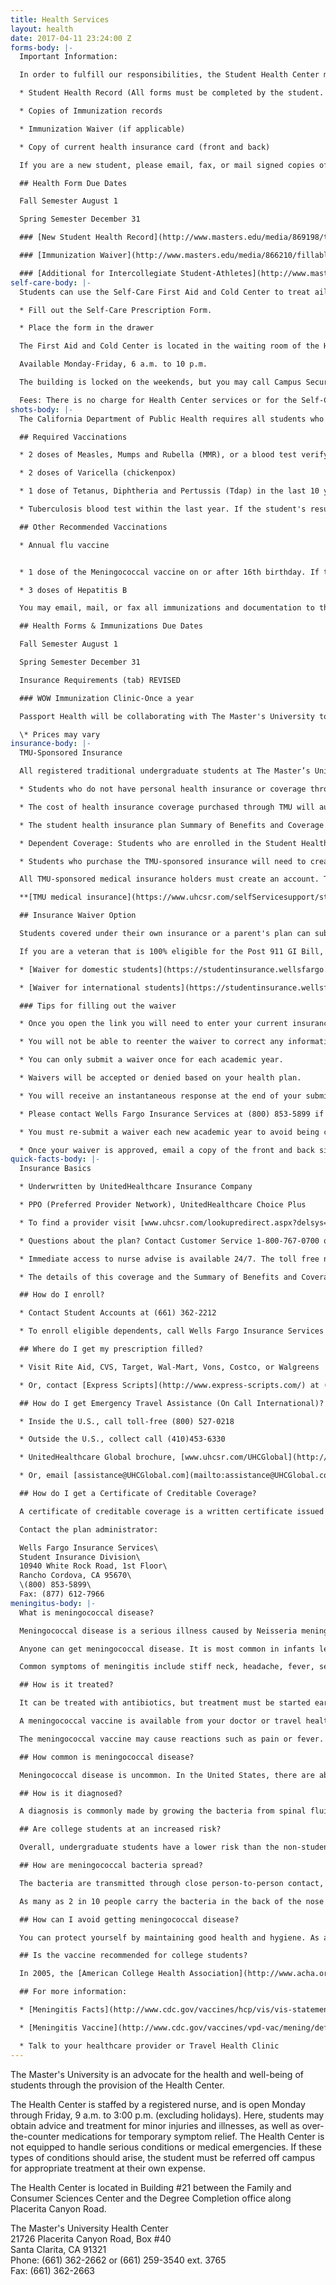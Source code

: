```yaml
---
title: Health Services
layout: health
date: 2017-04-11 23:24:00 Z
forms-body: |-
  Important Information:

  In order to fulfill our responsibilities, the Student Health Center must receive certain documentation prior to your enrollment:

  * Student Health Record (All forms must be completed by the student. A parent’s signature is required if the student will NOT be 18 years of age upon entering The Master's University)

  * Copies of Immunization records

  * Immunization Waiver (if applicable)

  * Copy of current health insurance card (front and back)

  If you are a new student, please email, fax, or mail signed copies of the Student Health Record with a copy of your immunization records and a copy of your medical insurance card to the Health Center as soon as possible. The health forms are PDFs that may be filled out electronically and signatures are required.

  ## Health Form Due Dates

  Fall Semester August 1

  Spring Semester December 31

  ### [New Student Health Record](http://www.masters.edu/media/869198/tmu-new-student-health-record.pdf "TMU New Student Health Record.pdf")

  ### [Immunization Waiver](http://www.masters.edu/media/866210/fillable-immunization-waiver-v2.pdf "Fillable Immunization Waiver - V.2.pdf")

  ### [Additional for Intercollegiate Student-Athletes](http://www.masters.edu/athletics/athleticslinks/medical-forms/)
self-care-body: |-
  Students can use the Self-Care First Aid and Cold Center to treat ailments such as colds, minor aches and pains, and minor injuries. It is stocked with over-the-counter medications and first aid supplies. Please take only what supplies you need.

  * Fill out the Self-Care Prescription Form.

  * Place the form in the drawer

  The First Aid and Cold Center is located in the waiting room of the Health Center.

  Available Monday-Friday, 6 a.m. to 10 p.m.

  The building is locked on the weekends, but you may call Campus Security at 661-362-2500 to access the building.

  Fees: There is no charge for Health Center services or for the Self-Care First Aid/Cold Center.
shots-body: |-
  The California Department of Public Health requires all students who are enrolled in college to submit proof of immunizations. The documentation should be submitted to The Master's University prior to attendance and must include the month and year that each vaccine was given. The documentation must be an official vaccine record from a medical provider, written in English.

  ## Required Vaccinations

  * 2 doses of Measles, Mumps and Rubella (MMR), or a blood test verifying immunity to MMR. Provide a copy of blood test results if you choose the second option.

  * 2 doses of Varicella (chickenpox)

  * 1 dose of Tetanus, Diphtheria and Pertussis (Tdap) in the last 10 years

  * Tuberculosis blood test within the last year. If the student's result is positive they will need to have a chest x-ray done before admittance. The test takes three days to complete so plan accordingly.

  ## Other Recommended Vaccinations

  * Annual flu vaccine


  * 1 dose of the Meningococcal vaccine on or after 16th birthday. If the student had the first dose before their 16th birthday, they must get another vaccine.

  * 3 doses of Hepatitis B

  You may email, mail, or fax all immunizations and documentation to the Health Center.

  ## Health Forms & Immunizations Due Dates

  Fall Semester August 1

  Spring Semester December 31

  Insurance Requirements (tab) REVISED

  ### WOW Immunization Clinic-Once a year

  Passport Health will be collaborating with The Master's University to provide an immunization clinic for prevention of Meningitis and TB/PPD screening at the University on Saturday, August 20, 2016, 9:00AM-12:00 PM. Cash or charge only.

  \* Prices may vary
insurance-body: |-
  TMU-Sponsored Insurance

  All registered traditional undergraduate students at The Master’s University and Seminary are required to have adequate medical insurance coverage. Therefore, all students are automatically enrolled in TMU-sponsored health insurance provided by Wells Fargo Insurance Services.

  * Students who do not have personal health insurance or coverage through a parent’s insurance must obtain health insurance or purchase the health insurance through The Master's University. The details of this coverage can be found [here](https://wfis.wellsfargo.com/masters/Pages/default.aspx), or by contacting the Student Health Center.

  * The cost of health insurance coverage purchased through TMU will automatically appear on your tuition statement. Any questions concerning billing should be directed to Student Accounts at (661) 362-2237.

  * The student health insurance plan Summary of Benefits and Coverage (SBC) document is available [Here](http://www.masters.edu/media/868285/16-17_themasters_suppbro.pdf).

  * Dependent Coverage: Students who are enrolled in the Student Health Insurance Plan may also purchase insurance for their dependents (spouse or children) by contacting Wells Fargo Insurance Services at (800) 853-5899.

  * Students who purchase the TMU-sponsored insurance will need to create an online account to receive their medical ID card. UnitedHealthcare will no longer be sending medical ID cards in the mail.

  All TMU-sponsored medical insurance holders must create an account. To create an account visit the link below and then select create an account.

  **[TMU medical insurance](https://www.uhcsr.com/selfServicesupport/students/CollegeHome.aspx)**

  ## Insurance Waiver Option

  Students covered under their own insurance or a parent's plan can submit an insurance waiver online. Waivers will be approved if they meet the insurance coverage guidelines. Students must submit a waiver once per academic year. The fall waiver deadline is September 12th. The spring waiver deadline is January 30th (for new students starting in the spring). Click the appropriate link below to get started:

  If you are a veteran that is 100% eligible for the Post 911 GI Bill, the TMU student Health plan is covered by the Veterans Association. Contact Financial Aid for further details.

  * [Waiver for domestic students](https://studentinsurance.wellsfargo.com/waivers/onlinewaiver.aspx?pagetype=AUTH&waivername=mastersDOM)

  * [Waiver for international students](https://studentinsurance.wellsfargo.com/waivers/onlinewaiver.aspx?pagetype=AUTH&waivername=mastersINT)

  ### Tips for filling out the waiver

  * Once you open the link you will need to enter your current insurance information.

  * You will not be able to reenter the waiver to correct any information, therefore have your current insurance information available.

  * You can only submit a waiver once for each academic year.

  * Waivers will be accepted or denied based on your health plan.

  * You will receive an instantaneous response at the end of your submission.

  * Please contact Wells Fargo Insurance Services at (800) 853-5899 if you have technical difficulties with the online waiver.

  * You must re-submit a waiver each new academic year to avoid being charged for TMU’s insurance plan.

  * Once your waiver is approved, email a copy of the front and back side of your insurance ID card to the Health Center to keep on file.
quick-facts-body: |-
  Insurance Basics

  * Underwritten by UnitedHealthcare Insurance Company

  * PPO (Preferred Provider Network), UnitedHealthcare Choice Plus

  * To find a provider visit [www.uhcsr.com/lookupredirect.aspx?delsys=52](http://www.uhcsr.com/lookupredirect.aspx?delsys=52)

  * Questions about the plan? Contact Customer Service 1-800-767-0700 or [customerservice@uhcsr.com](mailto:customerservice@uhcsr.com) or Wells Fargo Insurance Services 1-800-853-5899

  * Immediate access to nurse advise is available 24/7. The toll free number is listed on your medical ID card.

  * The details of this coverage and the Summary of Benefits and Coverage (SBC) can be found online. UnitedHealthcare StudentResources Insureds have online access to their claims status, EOBs, ID Cards, network providers, correspondence and coverage account information by logging in to *My Account* at [www.uhcsr.com/myaccount](http://www.uhcsr.com/myaccount). To create an online account, select the "create My Account Now" link and follow the simple onscreen directions.

  ## How do I enroll?

  * Contact Student Accounts at (661) 362-2212

  * To enroll eligible dependents, call Wells Fargo Insurance Services at (800) 853-5899

  ## Where do I get my prescription filled?

  * Visit Rite Aid, CVS, Target, Wal-Mart, Vons, Costco, or Walgreens

  * Or, contact [Express Scripts](http://www.express-scripts.com/) at (800) 451-6245

  ## How do I get Emergency Travel Assistance (On Call International)?

  * Inside the U.S., call toll-free (800) 527-0218

  * Outside the U.S., collect call (410)453-6330

  * UnitedHealthcare Global brochure, [www.uhcsr.com/UHCGlobal](http://www.uhcsr.com/UHCGlobal)

  * Or, email [assistance@UHCGlobal.com](mailto:assistance@UHCGlobal.com)

  ## How do I get a Certificate of Creditable Coverage?

  A certificate of creditable coverage is a written certificate issued by a group health plan or health insurance issuer that shows your prior health coverage (creditable coverage). A certificate must be issued automatically and free of charge when you lose coverage under a plan. A certificate must also be provided free of charge upon request while you have health coverage or within 24 months after your coverage ends.

  Contact the plan administrator:

  Wells Fargo Insurance Services\
  Student Insurance Division\
  10940 White Rock Road, 1st Floor\
  Rancho Cordova, CA 95670\
  \(800) 853-5899\
  Fax: (877) 612-7966
meningitus-body: |-
  What is meningococcal disease?

  Meningococcal disease is a serious illness caused by Neisseria meningitis bacteria. It manifests most commonly as meningitis, an infection of the fluid and membranes of the spinal cord and brain, which can cause brain damage, disability and death if left untreated. Septicemia, an infection of the bloodstream, can also be caused by meningococcal bacteria. Meningitis sometimes results from a viral infection as well.

  Anyone can get meningococcal disease. It is most common in infants less than one year of age and people 16-21 years. College freshmen living in dorms are at an increased risk. About 100 cases occur on college campuses in the U.S. each year, with 5-15 deaths.

  Common symptoms of meningitis include stiff neck, headache, fever, sensitivity to light, sleepiness, confusion and seizures.

  ## How is it treated?

  It can be treated with antibiotics, but treatment must be started early. Despite treatment, 10-15% of meningitis cases are fatal. Another 10-20% cause long-term consequences.

  A meningococcal vaccine is available from your doctor or travel health clinic. It protects against four of the five most common types of meningitis. Vaccine protection lasts 3-5 years and can prevent 50%-70% of cases on college campuses.

  The meningococcal vaccine may cause reactions such as pain or fever. Discuss contraindications and rare but serious side effects with your healthcare provider.

  ## How common is meningococcal disease?

  Meningococcal disease is uncommon. In the United States, there are about 2,500 cases (1-2 cases for every 100,000 people) each year, including 300 to 400 in California. Of 14 million students enrolled in colleges nationwide, approximately 100 are infected with the disease each year.

  ## How is it diagnosed?

  A diagnosis is commonly made by growing the bacteria from spinal fluid or blood. Identifying the bacteria is important for selecting the best antibiotics.

  ## Are college students at an increased risk?

  Overall, undergraduate students have a lower risk than the non-student population (1.4 cases per 100,000 people per year). However, college freshmen living in dormitories have a modestly increased rate (4.6 cases per 100,000 people per year). Reasons for this increase are not fully understood but probably relate to students living in close proximity to one another.

  ## How are meningococcal bacteria spread?

  The bacteria are transmitted through close person-to-person contact, in secretions from the nose and throat. They are not spread by casual contact or by simply breathing the air near an infected person. The bacteria can live outside the body for only a few minutes; so if the germs contaminate a desk or book, they soon die and won't infect a person who touches it later.

  As many as 2 in 10 people carry the bacteria in the back of the nose and throat at any given time, especially in winter. Why only a very small number of those who have the bacteria in their nose and throat develop the disease, while others remain healthy, is not understood.

  ## How can I avoid getting meningococcal disease?

  You can protect yourself by maintaining good health and hygiene. As a general recommendation, you should wash your hands frequently. Avoid sharing materials that make mouth contact, such as eating utensils, bottles, cigarettes or lip balm. Contact a healthcare provider immediately if you are in close contact with someone who is known or suspected to have a meningococcal infection.

  ## Is the vaccine recommended for college students?

  In 2005, the [American College Health Association](http://www.acha.org/) and [Centers for Disease Control](http://www.cdc.gov/) both issued a new recommendation to parents, students and the campus community. This recommendation states that all first year students living in residence halls should be immunized against meningococcal disease. Other college students under the age of 25 who wish to reduce the risk of infection may choose to be vaccinated. The CDC also recommends meningococcal vaccination for adolescents entering high school and pre-adolescents, 11-12 years of age. This was recommended after the new conjugate vaccine was approved by the U.S. Food and Drug Administration.

  ## For more information:

  * [Meningitis Facts](http://www.cdc.gov/vaccines/hcp/vis/vis-statements/mening.html)

  * [Meningitis Vaccine](http://www.cdc.gov/vaccines/vpd-vac/mening/default.htm)

  * Talk to your healthcare provider or Travel Health Clinic
---
```


The Master's University is an advocate for the health and well-being of students through the provision of the Health Center.

The Health Center is staffed by a registered nurse, and is open Monday through Friday, 9 a.m. to 3:00 p.m. (excluding holidays). Here, students may obtain advice and treatment for minor injuries and illnesses, as well as over-the-counter medications for temporary symptom relief. The Health Center is not equipped to handle serious conditions or medical emergencies. If these types of conditions should arise, the student must be referred off campus for appropriate treatment at their own expense.

The Health Center is located in Building #21 between the Family and Consumer Sciences Center and the Degree Completion office along Placerita Canyon Road.

The Master's University Health Center\
21726 Placerita Canyon Road, Box #40\
Santa Clarita, CA 91321\
Phone: (661) 362-2662 or (661) 259-3540 ext. 3765\
Fax: (661) 362-2663
